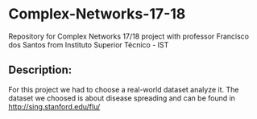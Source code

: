 # Complex-Networks-17-18
Repository for Complex Networks 17/18 project with professor Francisco dos Santos from Instituto Superior Técnico - IST

## Description:

For this project we had to choose a real-world dataset analyze it. 
The dataset we choosed is about disease spreading and can be found in http://sing.stanford.edu/flu/


